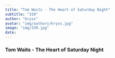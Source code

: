 ```yaml
---
title: "Tom Waits - The Heart of Saturday Night"
subtitle: "339"
author: "kryss"
avatar: "img/authors/kryss.jpg"
image: "img/339.jpg"
date:
---
```


### Tom Waits - The Heart of Saturday Night
